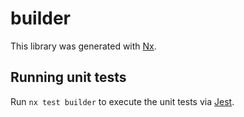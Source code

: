 # builder

This library was generated with [Nx](https://nx.dev).

## Running unit tests

Run `nx test builder` to execute the unit tests via [Jest](https://jestjs.io).
